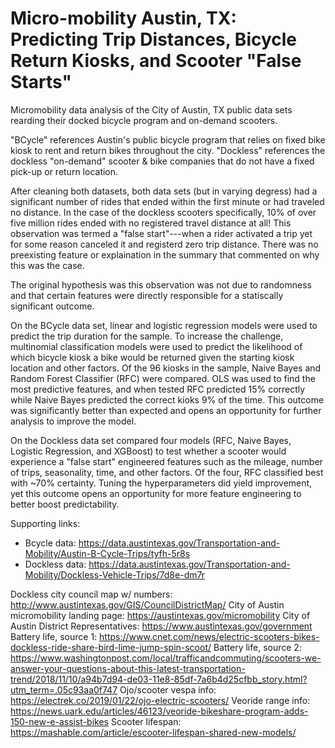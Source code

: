 # Micro-mobility Austin, TX: Predicting Trip Distances, Bicycle Return Kiosks, and Scooter "False Starts"
Micromobility data analysis of the City of Austin, TX public data sets rearding their docked bicycle program and on-demand scooters.

"BCycle" references Austin's public bicycle program that relies on fixed bike kiosk to rent and return bikes throughout the city.
"Dockless" references the dockless "on-demand" scooter & bike companies that do not have a fixed pick-up or return location.

After cleaning both datasets, both data sets (but in varying degress) had a significant number of rides that ended 
within the first minute or had traveled no distance. In the case of the dockless scooters specifically, 10% of over five million rides ended with no registered travel distance at all! This observation was termed a "false start"---when a rider activated a trip yet for some reason canceled it and registerd zero trip distance. There was no preexisting feature or explaination in the summary that commented on why this was the case.

The original hypothesis was this observation was not due to randomness and that certain features were directly responsible for a statiscally significant outcome. 

On the BCycle data set, linear and logistic regression models were used to predict the trip duration for the sample. To increase the challenge, multinomial classification models were used to predict the likelihood of which bicycle kiosk a bike would be returned given the starting kiosk location and other factors. Of the 96 kiosks in the sample, Naive Bayes and Random Forest Classifier (RFC) were compared. OLS was used to find the most predictive features, and when tested RFC predicted 15% correctly while Naive Bayes predicted the correct kioks 9% of the time. This outcome was significantly better than expected and opens an opportunity for further analysis to improve the model. 

On the Dockless data set compared four models (RFC, Naive Bayes, Logistic Regression, and XGBoost) to test whether a scooter would experience a "false start" engineered features such as the mileage, number of trips, seasonality, time, and other factors. Of the four, RFC classified best with ~70% certainty. Tuning the hyperparameters did yield improvement, yet this outcome opens an opportunity for more feature engineering to better boost predictability. 

Supporting links:

- Bcycle data: https://data.austintexas.gov/Transportation-and-Mobility/Austin-B-Cycle-Trips/tyfh-5r8s
- Dockless data: https://data.austintexas.gov/Transportation-and-Mobility/Dockless-Vehicle-Trips/7d8e-dm7r

Dockless city council map w/ numbers: http://www.austintexas.gov/GIS/CouncilDistrictMap/
City of Austin micromobility landing page: https://austintexas.gov/micromobility
City of Austin District Representatives: https://www.austintexas.gov/government
Battery life, source 1: https://www.cnet.com/news/electric-scooters-bikes-dockless-ride-share-bird-lime-jump-spin-scoot/
Battery life, source 2: https://www.washingtonpost.com/local/trafficandcommuting/scooters-we-answer-your-questions-about-this-latest-transportation-trend/2018/11/10/a94b7d94-de03-11e8-85df-7a6b4d25cfbb_story.html?utm_term=.05c93aa0f747
Ojo/scooter vespa info: https://electrek.co/2019/01/22/ojo-electric-scooters/
Veoride range info: https://news.uark.edu/articles/46123/veoride-bikeshare-program-adds-150-new-e-assist-bikes
Scooter lifespan: https://mashable.com/article/escooter-lifespan-shared-new-models/
